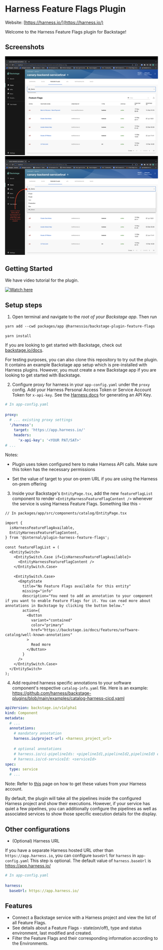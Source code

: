 # Harness Feature Flags Plugin

Website: [https://harness.io/](https://harness.io/)

Welcome to the Harness Feature Flags plugin for Backstage!

## Screenshots

<img src="./src/assets/FeatureList.png" />
<img src="./src/assets/ListofEnvironment.png" />

## Getting Started

We have video tutorial for the plugin. 

[![Watch here](http://img.youtube.com/vi/XDNdInYwiuw/0.jpg)](http://www.youtube.com/watch?v=XDNdInYwiuw)


## Setup steps

1. Open terminal and navigate to the _root of your Backstage app_. Then run

```
yarn add --cwd packages/app @harnessio/backstage-plugin-feature-flags

yarn install
```

If you are looking to get started with Backstage, check out [backstage.io/docs](https://backstage.io/docs/getting-started/).

For testing purposes, you can also clone this repository to try out the plugin. It contains an example Backstage app setup which is pre-installed with Harness plugins. However, you must create a new Backstage app if you are looking to get started with Backstage.

2. Configure proxy for harness in your `app-config.yaml` under the `proxy` config. Add your Harness Personal Access Token or Service Account Token for `x-api-key`. See the [Harness docs](https://docs.harness.io/article/tdoad7xrh9-add-and-manage-api-keys) for generating an API Key.

```yaml
# In app-config.yaml

proxy:
  # ... existing proxy settings
  '/harness':
    target: 'https://app.harness.io/'
    headers:
      'x-api-key': '<YOUR PAT/SAT>'
# ...
```

Notes: 

* Plugin uses token configured here to make Harness API calls. Make sure this token has the necessary permissions

* Set the value of target to your on-prem URL if you are using the Harness on-prem offering

3. Inside your Backstage's `EntityPage.tsx`, add the new `featureFlagList` component to render `<EntityHarnessFeatureFlagContent />` whenever the service is using Harness Feature Flags. Something like this -

```tsx
// In packages/app/src/components/catalog/EntityPage.tsx

import {
  isHarnessFeatureFlagAvailable,
  EntityHarnessFeatureFlagContent,
} from '@internal/plugin-harness-feature-flags';

const featureFlagList = (
  <EntitySwitch>
    <EntitySwitch.Case if={isHarnessFeatureFlagAvailable}>
      <EntityHarnessFeatureFlagContent />
    </EntitySwitch.Case>

    <EntitySwitch.Case>
      <EmptyState
        title="No Feature Flags available for this entity"
        missing="info"
        description="You need to add an annotation to your component if you want to enable Feature Flags for it. You can read more about annotations in Backstage by clicking the button below."
        action={
          <Button
            variant="contained"
            color="primary"
            href="https://backstage.io/docs/features/software-catalog/well-known-annotations"
          >
            Read more
          </Button>
        }
      />
    </EntitySwitch.Case>
  </EntitySwitch>
);
```
4. Add required harness specific annotations to your software component's respective `catalog-info.yaml` file. Here is an example: https://github.com/harness/backstage-plugins/blob/main/examples/catalog-harness-cicd.yaml

```yaml
apiVersion: backstage.io/v1alpha1
kind: Component
metadata:
  # ...
  annotations:
    # mandatory annotation
    harness.io/project-url: <harness_project_url>

    # optional annotations
    # harness.io/ci-pipelineIds: <pipelineId1,pipelineId2,pipelineId3 etc>
    # harness.io/cd-serviceId: <serviceId>
spec:
  type: service
  # ...
```

Note: Refer to [this](./harness-ci-cd/PluginConfiguation.md) page on how to get these values from your Harness account.

By default, the plugin will take all the pipelines inside the configured Harness project and show their executions. However, if your service has quiet a few pipelines, you can additionally configure the pipelines as well as associated services to show those specific execution details for the display.

## Other configurations

- (Optional) Harness URL

If you have a separate Harness hosted URL other than `https://app.harness.io`, you can configure `baseUrl` for `harness` in `app-config.yaml` This step is optional. The default value of `harness.baseUrl` is https://app.harness.io/

```yaml
# In app-config.yaml

harness:
  baseUrl: https://app.harness.io/
```
## Features

- Connect a Backstage service with a Harness project and view the list of  all Feature Flags.
- See details about a Feature Flags - state(on/off), type and status environment, last modified and created.
- Filter the Feature Flags and their corresponding information according to the Environments. 